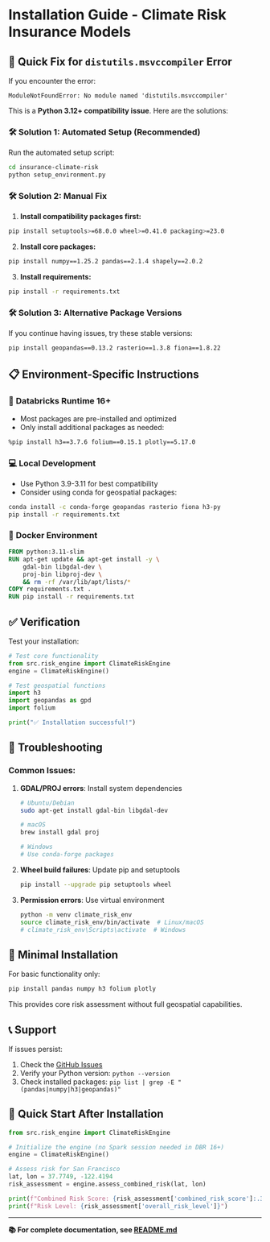 # Installation Guide - Climate Risk Insurance Models

## 🚨 Quick Fix for `distutils.msvccompiler` Error

If you encounter the error:
```
ModuleNotFoundError: No module named 'distutils.msvccompiler'
```

This is a **Python 3.12+ compatibility issue**. Here are the solutions:

### 🛠️ **Solution 1: Automated Setup (Recommended)**

Run the automated setup script:
```bash
cd insurance-climate-risk
python setup_environment.py
```

### 🛠️ **Solution 2: Manual Fix**

1. **Install compatibility packages first:**
```bash
pip install setuptools>=68.0.0 wheel>=0.41.0 packaging>=23.0
```

2. **Install core packages:**
```bash
pip install numpy==1.25.2 pandas==2.1.4 shapely==2.0.2
```

3. **Install requirements:**
```bash
pip install -r requirements.txt
```

### 🛠️ **Solution 3: Alternative Package Versions**

If you continue having issues, try these stable versions:
```bash
pip install geopandas==0.13.2 rasterio==1.3.8 fiona==1.8.22
```

## 📋 **Environment-Specific Instructions**

### 🚀 **Databricks Runtime 16+**
- Most packages are pre-installed and optimized
- Only install additional packages as needed:
```bash
%pip install h3==3.7.6 folium==0.15.1 plotly==5.17.0
```

### 💻 **Local Development**
- Use Python 3.9-3.11 for best compatibility
- Consider using conda for geospatial packages:
```bash
conda install -c conda-forge geopandas rasterio fiona h3-py
pip install -r requirements.txt
```

### 🐳 **Docker Environment**
```dockerfile
FROM python:3.11-slim
RUN apt-get update && apt-get install -y \
    gdal-bin libgdal-dev \
    proj-bin libproj-dev \
    && rm -rf /var/lib/apt/lists/*
COPY requirements.txt .
RUN pip install -r requirements.txt
```

## ✅ **Verification**

Test your installation:
```python
# Test core functionality
from src.risk_engine import ClimateRiskEngine
engine = ClimateRiskEngine()

# Test geospatial functions
import h3
import geopandas as gpd
import folium

print("✅ Installation successful!")
```

## 🔧 **Troubleshooting**

### Common Issues:

1. **GDAL/PROJ errors**: Install system dependencies
   ```bash
   # Ubuntu/Debian
   sudo apt-get install gdal-bin libgdal-dev
   
   # macOS
   brew install gdal proj
   
   # Windows
   # Use conda-forge packages
   ```

2. **Wheel build failures**: Update pip and setuptools
   ```bash
   pip install --upgrade pip setuptools wheel
   ```

3. **Permission errors**: Use virtual environment
   ```bash
   python -m venv climate_risk_env
   source climate_risk_env/bin/activate  # Linux/macOS
   # climate_risk_env\Scripts\activate  # Windows
   ```

## 🎯 **Minimal Installation**

For basic functionality only:
```bash
pip install pandas numpy h3 folium plotly
```

This provides core risk assessment without full geospatial capabilities.

## 📞 **Support**

If issues persist:
1. Check the [GitHub Issues](https://github.com/hecdbx/climate-risk/issues)
2. Verify your Python version: `python --version`
3. Check installed packages: `pip list | grep -E "(pandas|numpy|h3|geopandas)"`

## 🎉 **Quick Start After Installation**

```python
from src.risk_engine import ClimateRiskEngine

# Initialize the engine (no Spark session needed in DBR 16+)
engine = ClimateRiskEngine()

# Assess risk for San Francisco
lat, lon = 37.7749, -122.4194
risk_assessment = engine.assess_combined_risk(lat, lon)

print(f"Combined Risk Score: {risk_assessment['combined_risk_score']:.3f}")
print(f"Risk Level: {risk_assessment['overall_risk_level']}")
```

---

**📚 For complete documentation, see [README.md](README.md)**
